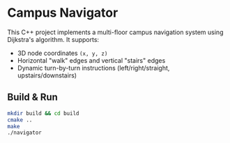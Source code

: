 # Campus Navigator

This C++ project implements a multi-floor campus navigation system using Dijkstra's algorithm. It supports:
- 3D node coordinates `(x, y, z)`
- Horizontal "walk" edges and vertical "stairs" edges
- Dynamic turn-by-turn instructions (left/right/straight, upstairs/downstairs)

## Build & Run

```bash
mkdir build && cd build
cmake ..
make
./navigator